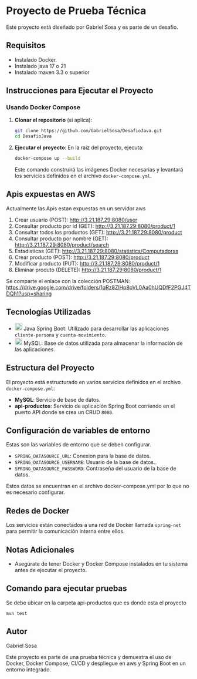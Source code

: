 # Proyecto de Prueba Técnica

Este proyecto está diseñado por Gabriel Sosa y es parte de un desafio.

## Requisitos

- Instalado Docker.
- Instalado java 17 o 21
- Instalado maven 3.3 o superior

## Instrucciones para Ejecutar el Proyecto

### Usando Docker Compose

1. **Clonar el repositorio** (si aplica):
    ```sh
    git clone https://github.com/GabrielSosa/DesafioJava.git
    cd DesafioJava
    ```

2. **Ejecutar el proyecto**:
   En la raíz del proyecto, ejecuta:
    ```sh
    docker-compose up --build
    ```
   Este comando construirá las imágenes Docker necesarias y levantará los servicios definidos en el archivo `docker-compose.yml`.

## Apis expuestas en AWS

Actualmente las Apis estan expuestas en un servidor aws
1. Crear usuario (POST): http://3.21.187.29:8080/user
2. Consultar producto por id (GET): http://3.21.187.29:8080/product/1
3. Consultar todos los productos (GET): http://3.21.187.29:8080/product
4. Consultar producto por nombre (GET): http://3.21.187.29:8080/product/search
5. Estadisticas (GET): http://3.21.187.29:8080/statistics/Computadoras
6. Crear producto (POST): http://3.21.187.29:8080/product
7. Modificar producto (PUT): http://3.21.187.29:8080/product/1
8. Eliminar produto (DELETE): http://3.21.187.29:8080/product/1


Se comparte el enlace con la colección POSTMAN:
https://drive.google.com/drive/folders/1qRz8ZlHp8oVL0Aa0hUQDfF2PGJ4TDQh1?usp=sharing

## Tecnologías Utilizadas

- <img src="https://www.vectorlogo.zone/logos/springio/springio-icon.svg" alt="Java Spring Boot" width="20"/> Java Spring Boot: Utilizado para desarrollar las aplicaciones `cliente-persona` y `cuenta-movimiento`.
- <img src="https://www.vectorlogo.zone/logos/mysql/mysql-icon.svg" alt="MySQL" width="20"/> MySQL: Base de datos utilizada para almacenar la información de las aplicaciones.

## Estructura del Proyecto

El proyecto está estructurado en varios servicios definidos en el archivo `docker-compose.yml`:

- **MySQL**: Servicio de base de datos.
- **api-productos**: Servicio de aplicación Spring Boot corriendo en el puerto API donde se crea un CRUD `8080`.

## Configuración de variables de entorno

Estas son las variables de entorno que se deben configurar.

- `SPRING_DATASOURCE_URL`: Conexion para la base de datos.
- `SPRING_DATASOURCE_USERNAME`: Usuario de la base de datos..
- `SPRING_DATASOURCE_PASSWORD`: Contraseña del usuario de la base de datos.

Estos datos se encuentran en el archivo docker-compose.yml por lo que no es necesario configurar.

## Redes de Docker

Los servicios están conectados a una red de Docker llamada `spring-net` para permitir la comunicación interna entre ellos.

## Notas Adicionales

- Asegúrate de tener Docker y Docker Compose instalados en tu sistema antes de ejecutar el proyecto.

## Comando para ejecutar pruebas

Se debe ubicar en la carpeta api-productos que es donde esta el proyecto
``` maven
mvn test
```

## Autor

Gabriel Sosa

Este proyecto es parte de una prueba técnica y demuestra el uso de Docker, Docker Compose, CI/CD y despliegue en aws y Spring Boot en un entorno integrado.

